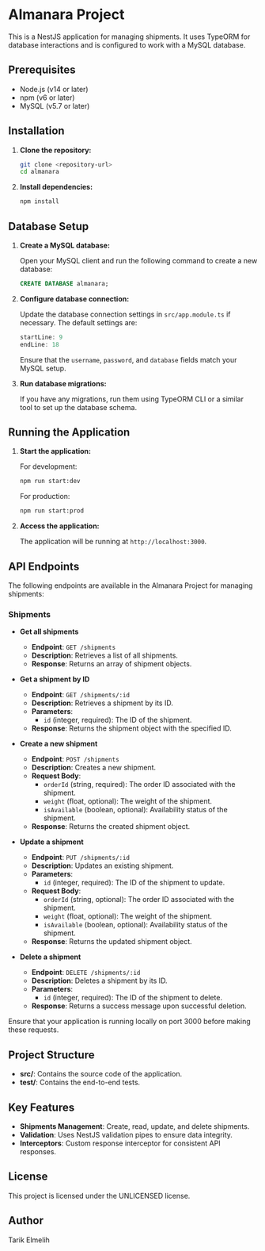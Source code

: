 # Almanara Project

This is a NestJS application for managing shipments. It uses TypeORM for database interactions and is configured to work with a MySQL database.

## Prerequisites

- Node.js (v14 or later)
- npm (v6 or later)
- MySQL (v5.7 or later)

## Installation

1. **Clone the repository:**

   ```bash
   git clone <repository-url>
   cd almanara
   ```

2. **Install dependencies:**

   ```bash
   npm install
   ```

## Database Setup

1. **Create a MySQL database:**

   Open your MySQL client and run the following command to create a new database:

   ```sql
   CREATE DATABASE almanara;
   ```

2. **Configure database connection:**

   Update the database connection settings in `src/app.module.ts` if necessary. The default settings are:

   ```typescript:src/app.module.ts
   startLine: 9
   endLine: 18
   ```

   Ensure that the `username`, `password`, and `database` fields match your MySQL setup.

3. **Run database migrations:**

   If you have any migrations, run them using TypeORM CLI or a similar tool to set up the database schema.

## Running the Application

1. **Start the application:**

   For development:

   ```bash
   npm run start:dev
   ```

   For production:

   ```bash
   npm run start:prod
   ```

2. **Access the application:**

   The application will be running at `http://localhost:3000`.


## API Endpoints

The following endpoints are available in the Almanara Project for managing shipments:

### Shipments

- **Get all shipments**

  - **Endpoint**: `GET /shipments`
  - **Description**: Retrieves a list of all shipments.
  - **Response**: Returns an array of shipment objects.

- **Get a shipment by ID**

  - **Endpoint**: `GET /shipments/:id`
  - **Description**: Retrieves a shipment by its ID.
  - **Parameters**: 
    - `id` (integer, required): The ID of the shipment.
  - **Response**: Returns the shipment object with the specified ID.

- **Create a new shipment**

  - **Endpoint**: `POST /shipments`
  - **Description**: Creates a new shipment.
  - **Request Body**: 
    - `orderId` (string, required): The order ID associated with the shipment.
    - `weight` (float, optional): The weight of the shipment.
    - `isAvailable` (boolean, optional): Availability status of the shipment.
  - **Response**: Returns the created shipment object.

- **Update a shipment**

  - **Endpoint**: `PUT /shipments/:id`
  - **Description**: Updates an existing shipment.
  - **Parameters**: 
    - `id` (integer, required): The ID of the shipment to update.
  - **Request Body**: 
    - `orderId` (string, optional): The order ID associated with the shipment.
    - `weight` (float, optional): The weight of the shipment.
    - `isAvailable` (boolean, optional): Availability status of the shipment.
  - **Response**: Returns the updated shipment object.

- **Delete a shipment**

  - **Endpoint**: `DELETE /shipments/:id`
  - **Description**: Deletes a shipment by its ID.
  - **Parameters**: 
    - `id` (integer, required): The ID of the shipment to delete.
  - **Response**: Returns a success message upon successful deletion.



Ensure that your application is running locally on port 3000 before making these requests.


## Project Structure

- **src/**: Contains the source code of the application.
- **test/**: Contains the end-to-end tests.

## Key Features

- **Shipments Management**: Create, read, update, and delete shipments.
- **Validation**: Uses NestJS validation pipes to ensure data integrity.
- **Interceptors**: Custom response interceptor for consistent API responses.

## License

This project is licensed under the UNLICENSED license.

## Author

Tarik Elmelih
